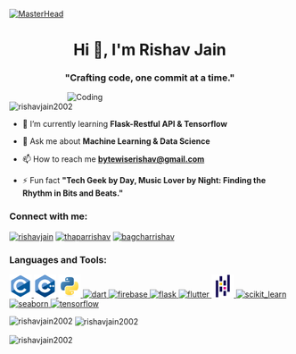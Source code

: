 [![MasterHead](https://miro.medium.com/v2/resize:fit:1400/format:webp/1*hir2A7jXWfghAXoeY5MAdA.gif)](https://github.com/rishavjain2002/rishavjain2002)
<h1 align="center">Hi 👋, I'm Rishav Jain</h1>
<h3 align="center">"Crafting code, one commit at a time."</h3>
<img align="right" alt="Coding" width="400" src="https://media4.giphy.com/media/qgQUggAC3Pfv687qPC/giphy.gif">


<p align="left"> <img src="https://komarev.com/ghpvc/?username=rishavjain2002&label=Profile%20views&color=0e75b6&style=flat" alt="rishavjain2002" /> </p>

- 🌱 I’m currently learning **Flask-Restful API & Tensorflow**

- 💬 Ask me about **Machine Learning & Data Science**

- 📫 How to reach me **bytewiserishav@gmail.com**

- ⚡ Fun fact **"Tech Geek by Day, Music Lover by Night: Finding the Rhythm in Bits and Beats."**

<h3 align="left">Connect with me:</h3>
<p align="left">
<a href="https://linkedin.com/in/rishavjain" target="blank"><img align="center" src="https://raw.githubusercontent.com/rahuldkjain/github-profile-readme-generator/master/src/images/icons/Social/linked-in-alt.svg" alt="rishavjain" height="30" width="40" /></a>
<a href="https://kaggle.com/thaparrishav" target="blank"><img align="center" src="https://raw.githubusercontent.com/rahuldkjain/github-profile-readme-generator/master/src/images/icons/Social/kaggle.svg" alt="thaparrishav" height="30" width="40" /></a>
<a href="https://www.leetcode.com/bagcharrishav" target="blank"><img align="center" src="https://raw.githubusercontent.com/rahuldkjain/github-profile-readme-generator/master/src/images/icons/Social/leet-code.svg" alt="bagcharrishav" height="30" width="40" /></a>
</p>

<h3 align="left">Languages and Tools:</h3>
<p align="left"> <a href="https://www.cprogramming.com/" target="_blank" rel="noreferrer"> <img src="https://raw.githubusercontent.com/devicons/devicon/master/icons/c/c-original.svg" alt="c" width="40" height="40"/> </a> <a href="https://www.w3schools.com/cpp/" target="_blank" rel="noreferrer"> <img src="https://raw.githubusercontent.com/devicons/devicon/master/icons/cplusplus/cplusplus-original.svg" alt="cplusplus" width="40" height="40"/> </a> <a href="https://www.python.org" target="_blank" rel="noreferrer"> <img src="https://raw.githubusercontent.com/devicons/devicon/master/icons/python/python-original.svg" alt="python" width="40" height="40"/> </a> <a href="https://dart.dev" target="_blank" rel="noreferrer"> <img src="https://www.vectorlogo.zone/logos/dartlang/dartlang-icon.svg" alt="dart" width="40" height="40"/> </a> <a href="https://firebase.google.com/" target="_blank" rel="noreferrer"> <img src="https://www.vectorlogo.zone/logos/firebase/firebase-icon.svg" alt="firebase" width="40" height="40"/> </a> <a href="https://flask.palletsprojects.com/" target="_blank" rel="noreferrer"> <img src="https://www.vectorlogo.zone/logos/pocoo_flask/pocoo_flask-icon.svg" alt="flask" width="40" height="40"/> </a> <a href="https://flutter.dev" target="_blank" rel="noreferrer"> <img src="https://www.vectorlogo.zone/logos/flutterio/flutterio-icon.svg" alt="flutter" width="40" height="40"/> </a> <a href="https://pandas.pydata.org/" target="_blank" rel="noreferrer"> <img src="https://raw.githubusercontent.com/devicons/devicon/2ae2a900d2f041da66e950e4d48052658d850630/icons/pandas/pandas-original.svg" alt="pandas" width="40" height="40"/> </a>  <a href="https://scikit-learn.org/" target="_blank" rel="noreferrer"> <img src="https://upload.wikimedia.org/wikipedia/commons/0/05/Scikit_learn_logo_small.svg" alt="scikit_learn" width="40" height="40"/> </a> <a href="https://seaborn.pydata.org/" target="_blank" rel="noreferrer"> <img src="https://seaborn.pydata.org/_images/logo-mark-lightbg.svg" alt="seaborn" width="40" height="40"/> </a> <a href="https://www.tensorflow.org" target="_blank" rel="noreferrer"> <img src="https://www.vectorlogo.zone/logos/tensorflow/tensorflow-icon.svg" alt="tensorflow" width="40" height="40"/> </a> </p>

<p><img align="left" src="https://github-readme-stats.vercel.app/api/top-langs?username=rishavjain2002&show_icons=true&locale=en&layout=compact" alt="rishavjain2002" /></p>

<p>&nbsp;<img align="center" src="https://github-readme-stats.vercel.app/api?username=rishavjain2002&show_icons=true&locale=en" alt="rishavjain2002" /></p>

<p><img align="center" src="https://github-readme-streak-stats.herokuapp.com/?user=rishavjain2002&" alt="rishavjain2002" /></p>
